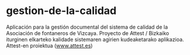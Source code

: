 # gestion-de-la-calidad
Aplicación para la gestión documental del sistema de calidad de la Asociación de fontaneros de Vizcaya. Proyecto de Attest / Bizkaiko iturginen elkarteko kalidade sistemaren agirien kudeaketarako aplikazioa. Attest-en proiektua (www.attest.es)
